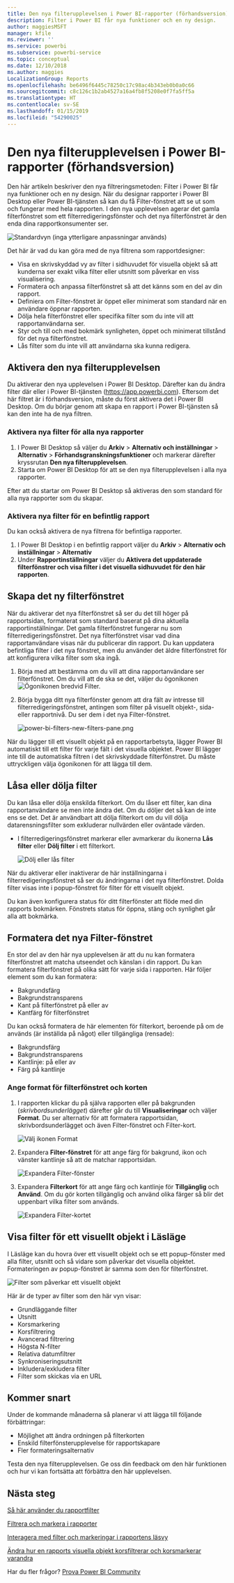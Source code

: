 ```yaml
---
title: Den nya filterupplevelsen i Power BI-rapporter (förhandsversion)
description: Filter i Power BI får nya funktioner och en ny design.
author: maggiesMSFT
manager: kfile
ms.reviewer: ''
ms.service: powerbi
ms.subservice: powerbi-service
ms.topic: conceptual
ms.date: 12/10/2018
ms.author: maggies
LocalizationGroup: Reports
ms.openlocfilehash: be6496f6445c78250c17c98ac4b343eb0b0a0c66
ms.sourcegitcommit: c8c126c1b2ab4527a16a4fb8f5208e0f7fa5ff5a
ms.translationtype: HT
ms.contentlocale: sv-SE
ms.lasthandoff: 01/15/2019
ms.locfileid: "54290025"
---
```

# <a name="the-new-filter-experience-in-power-bi-reports-preview"></a>Den nya filterupplevelsen i Power BI-rapporter (förhandsversion)

Den här artikeln beskriver den nya filtreringsmetoden: Filter i Power BI får nya funktioner och en ny design. När du designar rapporter i Power BI Desktop eller Power BI-tjänsten så kan du få Filter-fönstret att se ut som och fungerar med hela rapporten. I den nya upplevelsen agerar det gamla filterfönstret som ett filterredigeringsfönster och det nya filterfönstret är den enda dina rapportkonsumenter ser. 
 
![Standardvyn (inga ytterligare anpassningar används)](media/power-bi-report-filter-preview/power-bi-filter-reading.png)

Det här är vad du kan göra med de nya filtrena som rapportdesigner:

- Visa en skrivskyddad vy av filter i sidhuvudet för visuella objekt så att kunderna ser exakt vilka filter eller utsnitt som påverkar en viss visualisering.
- Formatera och anpassa filterfönstret så att det känns som en del av din rapport.
- Definiera om Filter-fönstret är öppet eller minimerat som standard när en användare öppnar rapporten.
- Dölja hela filterfönstret eller specifika filter som du inte vill att rapportanvändarna ser.
- Styr och till och med bokmärk synligheten, öppet och minimerat tillstånd för det nya filterfönstret.
- Lås filter som du inte vill att användarna ska kunna redigera.

## <a name="turn-on-the-new-filter-experience"></a>Aktivera den nya filterupplevelsen 

Du aktiverar den nya upplevelsen i Power BI Desktop. Därefter kan du ändra filter där eller i Power BI-tjänsten (https://app.powerbi.com). Eftersom det här filtret är i förhandsversion, måste du först aktivera det i Power BI Desktop. Om du börjar genom att skapa en rapport i Power BI-tjänsten så kan den inte ha de nya filtren.

### <a name="turn-on-new-filters-for-all-new-reports"></a>Aktivera nya filter för alla nya rapporter

1. I Power BI Desktop så väljer du **Arkiv** > **Alternativ och inställningar** > **Alternativ** > **Förhandsgranskningsfunktioner** och markerar därefter kryssrutan **Den nya filterupplevelsen**. 
2. Starta om Power BI Desktop för att se den nya filterupplevelsen i alla nya rapporter.

Efter att du startar om Power BI Desktop så aktiveras den som standard för alla nya rapporter som du skapar.  

### <a name="turn-on-new-filters-for-an-existing-report"></a>Aktivera nya filter för en befintlig rapport

Du kan också aktivera de nya filtrena för befintliga rapporter.

1. I Power BI Desktop i en befintlig rapport väljer du **Arkiv** > **Alternativ och inställningar** > **Alternativ**
2. Under **Rapportinställningar** väljer du **Aktivera det uppdaterade filterfönstrer och visa filter i det visuella sidhuvudet för den här rapporten**.

## <a name="build-the-new-filter-pane"></a>Skapa det ny filterfönstret

När du aktiverar det nya filterfönstret så ser du det till höger på rapportsidan, formaterat som standard baserat på dina aktuella rapportinställningar. Det gamla filterfönstret fungerar nu som filterredigeringsfönstret. Det nya filterfönstret visar vad dina rapportanvändare visas när du publicerar din rapport. Du kan uppdatera befintliga filter i det nya fönstret, men du använder det äldre filterfönstret för att konfigurera vilka filter som ska ingå.

1. Börja med att bestämma om du vill att dina rapportanvändare ser filterfönstret. Om du vill att de ska se det, väljer du ögonikonen ![Ögonikonen](media/power-bi-report-filter-preview/power-bi-filter-off-eye-icon.png) bredvid Filter.

2. Börja bygga ditt nya filterfönster genom att dra fält av intresse till filterredigeringsfönstret, antingen som filter på visuellt objekt-, sida- eller rapportnivå. Du ser dem i det nya Filter-fönstret.

    ![power-bi-filters-new-filters-pane.png](media/power-bi-report-filter-preview/power-bi-filters-new-filters-pane.png)

När du lägger till ett visuellt objekt på en rapportarbetsyta, lägger Power BI automatiskt till ett filter för varje fält i det visuella objektet. Power BI lägger inte till de automatiska filtren i det skrivskyddade filterfönstret. Du måste uttryckligen välja ögonikonen för att lägga till dem.

 
## <a name="lock-or-hide-filters"></a>Låsa eller dölja filter

Du kan låsa eller dölja enskilda filterkort. Om du låser ett filter, kan dina rapportanvändare se men inte ändra det. Om du döljer det så kan de inte ens se det. Det är användbart att dölja filterkort om du vill dölja datarensningsfilter som exkluderar nullvärden eller oväntade värden. 

- I filterredigeringsfönstret markerar eller avmarkerar du ikonerna **Lås filter** eller **Dölj filter** i ett filterkort.

   ![Dölj eller lås filter](media/power-bi-report-filter-preview/power-bi-filter-hide-lock.gif)

När du aktiverar eller inaktiverar de här inställningarna i filterredigeringsfönstret så ser du ändringarna i det nya filterfönstret. Dolda filter visas inte i popup-fönstret för filter för ett visuellt objekt.

Du kan även konfigurera status för ditt filterfönster att flöde med din rapports bokmärken. Fönstrets status för öppna, stäng och synlighet går alla att bokmärka.
 
## <a name="format-the-new-filters-pane"></a>Formatera det nya Filter-fönstret

En stor del av den här nya upplevelsen är att du nu kan formatera filterfönstret att matcha utseendet och känslan i din rapport. Du kan formatera filterfönstret på olika sätt för varje sida i rapporten. Här följer element som du kan formatera: 

- Bakgrundsfärg
- Bakgrundstransparens
- Kant på filterfönstret på eller av
- Kantfärg för filterfönstret

Du kan också formatera de här elementen för filterkort, beroende på om de används (är inställda på något) eller tillgängliga (rensade): 

- Bakgrundsfärg
- Bakgrundstransparens
- Kantlinje: på eller av
- Färg på kantlinje

### <a name="set-the-format-for-the-filters-pane-and-cards"></a>Ange format för filterfönstret och korten

1. I rapporten klickar du på själva rapporten eller på bakgrunden (*skrivbordsunderlägget*) därefter går du till **Visualiseringar** och väljer **Format**. 
    Du ser alternativ för att formatera rapportsidan, skrivbordsunderlägget och även Filter-fönstret och Filter-kort.

    ![Välj ikonen Format](media/power-bi-report-filter-preview/power-bi-filter-format.png)    

1. Expandera **Filter-fönstret** för att ange färg för bakgrund, ikon och vänster kantlinje så att de matchar rapportsidan.

    ![Expandera Filter-fönster](media/power-bi-report-filter-preview/power-bi-filter-format-pane.png)

1. Expandera **Filterkort** för att ange färg och kantlinje för **Tillgänglig** och **Använd**. Om du gör korten tillgänglig och använd olika färger så blir det uppenbart vilka filter som används. 
  
    ![Expandera Filter-kortet](media/power-bi-report-filter-preview/power-bi-filter-format-card.png)

## <a name="view-filters-for-a-visual-in-reading-mode"></a>Visa filter för ett visuellt objekt i Läsläge

I Läsläge kan du hovra över ett visuellt objekt och se ett popup-fönster med alla filter, utsnitt och så vidare som påverkar det visuella objektet. Formateringen av popup-fönstret är samma som den för filterfönstret. 

![Filter som påverkar ett visuellt objekt](media/power-bi-report-filter-preview/power-bi-filter-per-visual.png)

Här är de typer av filter som den här vyn visar: 
- Grundläggande filter
- Utsnitt
- Korsmarkering 
- Korsfiltrering
- Avancerad filtrering
- Högsta N-filter
- Relativa datumfiltrer
- Synkroniseringsutsnitt
- Inkludera/exkludera filter
- Filter som skickas via en URL

## <a name="coming-soon"></a>Kommer snart

Under de kommande månaderna så planerar vi att lägga till följande förbättringar:
- Möjlighet att ändra ordningen på filterkorten
- Enskild filterfönsterupplevelse för rapportskapare 
- Fler formateringsalternativ

Testa den nya filterupplevelsen. Ge oss din feedback om den här funktionen och hur vi kan fortsätta att förbättra den här upplevelsen. 

## <a name="next-steps"></a>Nästa steg
[Så här använder du rapportfilter](consumer/end-user-report-filter.md)

[Filtrera och markera i rapporter](power-bi-reports-filters-and-highlighting.md)

[Interagera med filter och markeringar i rapportens läsvy](consumer/end-user-reading-view.md)

[Ändra hur en rapports visuella objekt korsfiltrerar och korsmarkerar varandra](consumer/end-user-interactions.md)

Har du fler frågor? [Prova Power BI Community](http://community.powerbi.com/)


